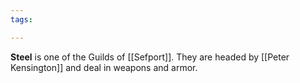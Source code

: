 ```yaml
---
tags:

---
```

**Steel** is one of the Guilds of [[Sefport]]. They are headed by [[Peter Kensington]] and deal in weapons and armor.